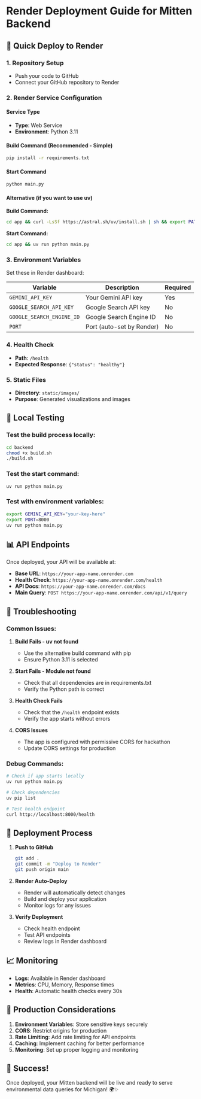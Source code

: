 # Render Deployment Guide for Mitten Backend

## 🚀 Quick Deploy to Render

### 1. Repository Setup

- Push your code to GitHub
- Connect your GitHub repository to Render

### 2. Render Service Configuration

#### Service Type

- **Type**: Web Service
- **Environment**: Python 3.11

#### Build Command (Recommended - Simple)

```bash
pip install -r requirements.txt
```

#### Start Command

```bash
python main.py
```

#### Alternative (if you want to use uv)

**Build Command:**

```bash
cd app && curl -LsSf https://astral.sh/uv/install.sh | sh && export PATH="$HOME/.local/bin:$PATH" && uv sync
```

**Start Command:**

```bash
cd app && uv run python main.py
```

### 3. Environment Variables

Set these in Render dashboard:

| Variable                  | Description               | Required |
| ------------------------- | ------------------------- | -------- |
| `GEMINI_API_KEY`          | Your Gemini API key       | Yes      |
| `GOOGLE_SEARCH_API_KEY`   | Google Search API key     | No       |
| `GOOGLE_SEARCH_ENGINE_ID` | Google Search Engine ID   | No       |
| `PORT`                    | Port (auto-set by Render) | No       |

### 4. Health Check

- **Path**: `/health`
- **Expected Response**: `{"status": "healthy"}`

### 5. Static Files

- **Directory**: `static/images/`
- **Purpose**: Generated visualizations and images

## 🔧 Local Testing

### Test the build process locally:

```bash
cd backend
chmod +x build.sh
./build.sh
```

### Test the start command:

```bash
uv run python main.py
```

### Test with environment variables:

```bash
export GEMINI_API_KEY="your-key-here"
export PORT=8000
uv run python main.py
```

## 📊 API Endpoints

Once deployed, your API will be available at:

- **Base URL**: `https://your-app-name.onrender.com`
- **Health Check**: `https://your-app-name.onrender.com/health`
- **API Docs**: `https://your-app-name.onrender.com/docs`
- **Main Query**: `POST https://your-app-name.onrender.com/api/v1/query`

## 🐛 Troubleshooting

### Common Issues:

1. **Build Fails - uv not found**

   - Use the alternative build command with pip
   - Ensure Python 3.11 is selected

2. **Start Fails - Module not found**

   - Check that all dependencies are in requirements.txt
   - Verify the Python path is correct

3. **Health Check Fails**

   - Check that the `/health` endpoint exists
   - Verify the app starts without errors

4. **CORS Issues**
   - The app is configured with permissive CORS for hackathon
   - Update CORS settings for production

### Debug Commands:

```bash
# Check if app starts locally
uv run python main.py

# Check dependencies
uv pip list

# Test health endpoint
curl http://localhost:8000/health
```

## 🔄 Deployment Process

1. **Push to GitHub**

   ```bash
   git add .
   git commit -m "Deploy to Render"
   git push origin main
   ```

2. **Render Auto-Deploy**

   - Render will automatically detect changes
   - Build and deploy your application
   - Monitor logs for any issues

3. **Verify Deployment**
   - Check health endpoint
   - Test API endpoints
   - Review logs in Render dashboard

## 📈 Monitoring

- **Logs**: Available in Render dashboard
- **Metrics**: CPU, Memory, Response times
- **Health**: Automatic health checks every 30s

## 🎯 Production Considerations

1. **Environment Variables**: Store sensitive keys securely
2. **CORS**: Restrict origins for production
3. **Rate Limiting**: Add rate limiting for API endpoints
4. **Caching**: Implement caching for better performance
5. **Monitoring**: Set up proper logging and monitoring

## 🚀 Success!

Once deployed, your Mitten backend will be live and ready to serve environmental data queries for Michigan! 🌍✨
